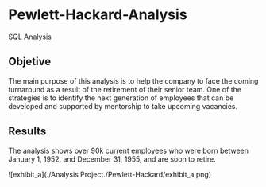 # Pewlett-Hackard-Analysis

SQL Analysis

## Objetive

The main purpose of this analysis is to help the company to face the coming turnaround as a result of the retirement of their senior team. One of the strategies is to identify the next generation of employees that can be developed and supported by mentorship to take upcoming vacancies.

## Results

The analysis shows over 90k current employees who were born between January 1, 1952, and December 31, 1955, and are soon to retire.

![exhibit_a](./Analysis Project./Pewlett-Hackard/exhibit_a.png)